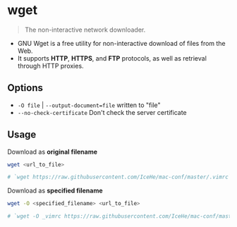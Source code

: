 # wget

> The non-interactive network downloader.

- GNU Wget is a free utility for non-interactive download of files from the Web.
- It supports **HTTP**, **HTTPS**, and **FTP** protocols, as well as retrieval through HTTP proxies.

## Options

- `-O file` | `--output-document=file` written to "file"
- `--no-check-certificate` Don't check the server certificate

## Usage

Download as **original filename**

```bash
wget <url_to_file>

# `wget https://raw.githubusercontent.com/IceHe/mac-conf/master/.vimrc`
```

Download as **specified filename**

```bash
wget -O <specified_filename> <url_to_file>

# `wget -O _vimrc https://raw.githubusercontent.com/IceHe/mac-conf/master/.vimrc`
```
